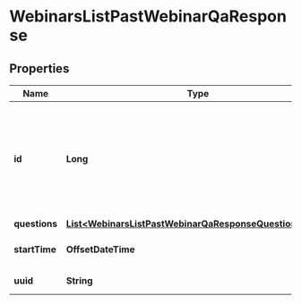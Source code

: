 

# WebinarsListPastWebinarQaResponse


## Properties

| Name | Type | Description | Notes |
|------------ | ------------- | ------------- | -------------|
|**id** | **Long** | Webinar ID in **long** format, represented as int64 data type in JSON, also known as the webinar number. |  [optional] |
|**questions** | [**List&lt;WebinarsListPastWebinarQaResponseQuestionsInner&gt;**](WebinarsListPastWebinarQaResponseQuestionsInner.md) |  |  [optional] |
|**startTime** | **OffsetDateTime** | The webinar&#39;s start time. |  [optional] |
|**uuid** | **String** | Webinar UUID. |  [optional] |



